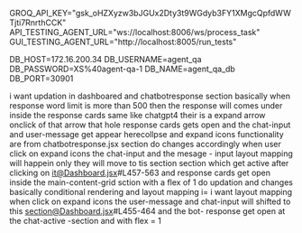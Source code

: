 GROQ_API_KEY="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"
API_TESTING_AGENT_URL="ws://localhost:8006/ws/process_task"
GUI_TESTING_AGENT_URL="http://localhost:8005/run_tests"

DB_HOST=172.16.200.34
DB_USERNAME=agent_qa
DB_PASSWORD=XS%40agent-qa-1
DB_NAME=agent_qa_db
DB_PORT=30901


 i want updation in  dashboared  and chatbotresponse  section basically when response   word limit is more than 500 then the   response will comes under inside the response cards  same like chatgpt4  their is a expand arrow onclick of that arrow that hole response cards gets open and the chat-input and user-message get appear  herecollpse and expand icons   functionality are from chatbotresponse.jsx section do changes accordingly when user click on expand icons the chat-input and the mesage - input layout  mapping will happein  only they will move to tis section section which get active after clicking on it@Dashboard.jsx#L457-563  and response cards get open inside the main-content-grid sction with a flex of 1  do updation and  changes basically conditional rendering and layout mapping  i= i want layout mapping when click on expand icons the user-message and chat-input will shifted to this section@Dashboard.jsx#L455-464  and  the bot- response get open at  the  chat-active -section and  with flex = 1
